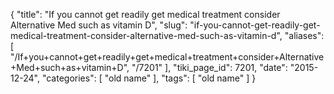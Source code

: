 {
    "title": "If you cannot get readily get medical treatment consider Alternative Med such as vitamin D",
    "slug": "if-you-cannot-get-readily-get-medical-treatment-consider-alternative-med-such-as-vitamin-d",
    "aliases": [
        "/If+you+cannot+get+readily+get+medical+treatment+consider+Alternative+Med+such+as+vitamin+D",
        "/7201"
    ],
    "tiki_page_id": 7201,
    "date": "2015-12-24",
    "categories": [
        "old name"
    ],
    "tags": [
        "old name"
    ]
}